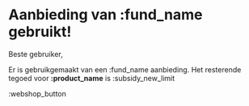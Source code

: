 # Aanbieding van :fund_name gebruikt!

Beste gebruiker,

Er is gebruikgemaakt van een :fund_name aanbieding. 
Het resterende tegoed voor **:product_name** is :subsidy_new_limit
&nbsp;  

:webshop_button